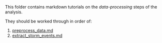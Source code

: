 This folder contains markdown tutorials on the *data-processing* steps of the analysis.

They should be worked through in order of:
1) [preprocess_data.md](preprocess_data.md)
2) [extract_storm_events.md](extract_storm_events.md)
